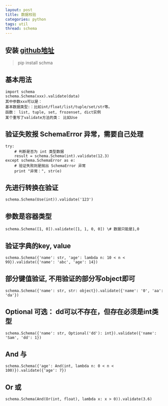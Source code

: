 ```yaml
---
layout: post
title: 数据校验
categories: python
tags: util
thread: schema
---
```


## 安装 [github地址](https://github.com/keleshev/schema)

> pip install schma

## 基本用法

```
import schema
schema.Schema(xxx).validate(data)
其中参数xxx可以是：
基本数据类型:：比如int/float/list/tuple/set/str等。
函数： list, tuple, set, frozenset, dict实例
某个重写了validate方法的类： 比如Use
```

## 验证失败报 SchemaError 异常，需要自己处理

```
try:
    # 判断是否为 int 类型数据
    result = schema.Schema(int).validate(12.3)
except schema.SchemaError as e:
    # 验证失败则是抛出 SchemaError 异常
    print "异常：", str(e)
```

## 先进行转换在验证

```
schema.Schema(Use(int)).validate('123')
```

## 参数是容器类型

```
schema.Schema([1, 0]).validate([1, 1, 0, 0]) \# 数据只能是1,0
```

## 验证字典的key, value

```
schema.Schema({'name': str, 'age': lambda n: 10 < n < 99}).validate({'name': 'abc', 'age': 14})
```

## 部分键值验证, 不用验证的部分写object即可

```
schema.Schema({'name': str, str: object}).validate({'name': '0', 'aa': 'da'})
```

## Optional 可选： dd可以不存在，但存在必须是int类型

```
schema.Schema({'name': str, Optional('dd'): int}).validate({'name': 'Sam', 'dd': 1})
```

## And 与

```
schema.Schema({'age': And(int, lambda n: 0 < n < 100)}).validate({'age': 7})
```

## Or 或
```
schema.Schema(And(Or(int, float), lambda x: x > 0)).validate(3.6)
```
